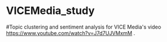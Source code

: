# VICEMedia_study
#Topic clustering and sentiment analysis for VICE Media's video https://www.youtube.com/watch?v=J7d7UJVMxmM . 
